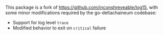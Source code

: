 This package is a fork of https://github.com/inconshreveable/log15, with some
minor modifications required by the go-deltachaineum codebase:

 * Support for log level `trace`
 * Modified behavior to exit on `critical` failure

